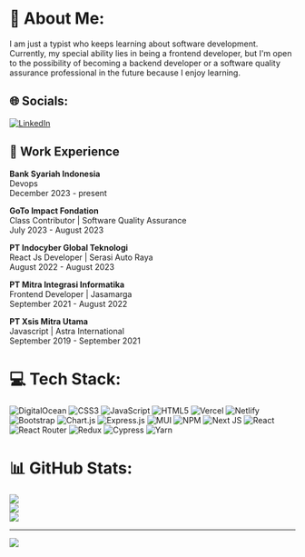 # 🧑 About Me:

<!-- hanya seorang tukang ketik yang terus belajar tentang software developemnt, untuk sekarang spesial ability saya adalah seorang frontend developer namun tidak menutup kemungkinan akan bisa menjadi backend developer ataupun software quality assurance karena saya senang belajar -->

I am just a typist who keeps learning about software development. Currently, my special ability lies in being a frontend developer, but I'm open to the possibility of becoming a backend developer or a software quality assurance professional in the future because I enjoy learning.

## 🌐 Socials:
[![LinkedIn](https://img.shields.io/badge/LinkedIn-%230077B5.svg?logo=linkedin&logoColor=white)](https://linkedin.com/in/gedharizka) 

## 👜 Work Experience

**Bank Syariah Indonesia** <br /> Devops
<br /> December 2023 - present

**GoTo Impact Fondation** <br /> Class Contributor | Software Quality Assurance
<br /> July 2023 - August 2023

**PT Indocyber Global Teknologi** <br /> React Js Developer | Serasi Auto Raya
<br />August 2022 - August 2023

**PT Mitra Integrasi Informatika** <br /> Frontend Developer | Jasamarga
<br /> September 2021 - August 2022

**PT Xsis Mitra Utama** <br /> Javascript | Astra International
<br />September 2019 - September 2021

# 💻 Tech Stack:
![DigitalOcean](https://img.shields.io/badge/DigitalOcean-%230167ff.svg?style=flat&logo=digitalOcean&logoColor=white) ![CSS3](https://img.shields.io/badge/css3-%231572B6.svg?style=flat&logo=css3&logoColor=white) ![JavaScript](https://img.shields.io/badge/javascript-%23323330.svg?style=flat&logo=javascript&logoColor=%23F7DF1E) ![HTML5](https://img.shields.io/badge/html5-%23E34F26.svg?style=flat&logo=html5&logoColor=white) ![Vercel](https://img.shields.io/badge/vercel-%23000000.svg?style=flat&logo=vercel&logoColor=white) ![Netlify](https://img.shields.io/badge/netlify-%23000000.svg?style=flat&logo=netlify&logoColor=#00C7B7) ![Bootstrap](https://img.shields.io/badge/bootstrap-%23563D7C.svg?style=flat&logo=bootstrap&logoColor=white) ![Chart.js](https://img.shields.io/badge/chart.js-F5788D.svg?style=flat&logo=chart.js&logoColor=white) ![Express.js](https://img.shields.io/badge/express.js-%23404d59.svg?style=flat&logo=express&logoColor=%2361DAFB) ![MUI](https://img.shields.io/badge/MUI-%230081CB.svg?style=flat&logo=material-ui&logoColor=white) ![NPM](https://img.shields.io/badge/NPM-%23000000.svg?style=flat&logo=npm&logoColor=white) ![Next JS](https://img.shields.io/badge/Next-black?style=flat&logo=next.js&logoColor=white) ![React](https://img.shields.io/badge/react-%2320232a.svg?style=flat&logo=react&logoColor=%2361DAFB) ![React Router](https://img.shields.io/badge/React_Router-CA4245?style=flat&logo=react-router&logoColor=white) ![Redux](https://img.shields.io/badge/redux-%23593d88.svg?style=flat&logo=redux&logoColor=white) ![Cypress](https://img.shields.io/badge/Cypress-17202C?style=flat&logo=cypress&logoColor=white) ![Yarn](https://img.shields.io/badge/yarn-%232C8EBB.svg?style=flat&logo=yarn&logoColor=white)
# 📊 GitHub Stats:
![](https://github-readme-stats.vercel.app/api?username=gedharizka&theme=nightowl&hide_border=true&include_all_commits=true&count_private=true)<br/>
![](https://github-readme-streak-stats.herokuapp.com/?user=gedharizka&theme=nightowl&hide_border=true)<br/>
![](https://github-readme-stats.vercel.app/api/top-langs/?username=gedharizka&theme=nightowl&hide_border=true&include_all_commits=true&count_private=true&layout=compact)

---
[![](https://visitcount.itsvg.in/api?id=gedharizka&icon=0&color=0)](https://visitcount.itsvg.in)

<!-- Proudly created with GPRM ( https://gprm.itsvg.in ) -->
